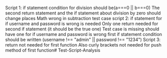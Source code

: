 Script 1: if statement condition for division should be(a===0 || b===0)
The second return statement and the if statement about division by zero should change places
Math wrong in subtraction test case
script 2: if statement for if username and password is wrong is needed
Only one return needed for second if statement (it should be the true one)
Test case is missing should have one for if username and password is wrong
first if statement condition should be written (username !== "admin" || password !== "1234")
Script 3: return not needed for first function
Also curly brackets not needed for push method of first function# Test-Script-Analysis
